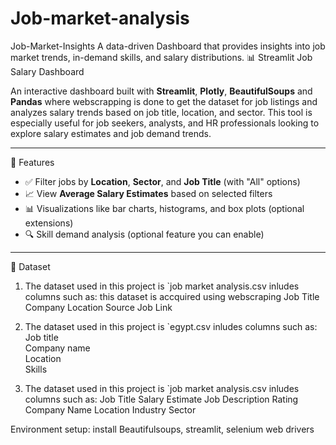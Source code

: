 # Job-market-analysis
Job-Market-Insights
A data-driven Dashboard that provides insights into job market trends, in-demand skills, and salary distributions.
📊 Streamlit Job Salary Dashboard

An interactive dashboard built with **Streamlit**, **Plotly**, **BeautifulSoups** and **Pandas** where webscrapping is done to get the dataset for job listings and analyzes salary trends based on job title, location, and sector. This tool is especially useful for job seekers, analysts, and HR professionals looking to explore salary estimates and job demand trends.

---

🚀 Features

- ✅ Filter jobs by **Location**, **Sector**, and **Job Title** (with "All" options)
- 📈 View **Average Salary Estimates** based on selected filters
- 📊 Visualizations like bar charts, histograms, and box plots (optional extensions)
- 🔍 Skill demand analysis (optional feature you can enable)

---

🧾 Dataset

1. The dataset used in this project is `job market analysis.csv inludes columns such as:
   this dataset is accquired using webscraping
Job Title
Company
Location
Source
Job Link

2. The dataset used in this project is `egypt.csv inludes columns such as:
 Job title	
 Company name	
 Location	
 Skills

	
3. The dataset used in this project is `job market analysis.csv inludes columns such as:
	Job Title
   	Salary Estimate
	Job Description
	Rating
	Company Name
	Location
	Industry
	Sector

Environment setup:
install Beautifulsoups, streamlit, selenium web drivers
